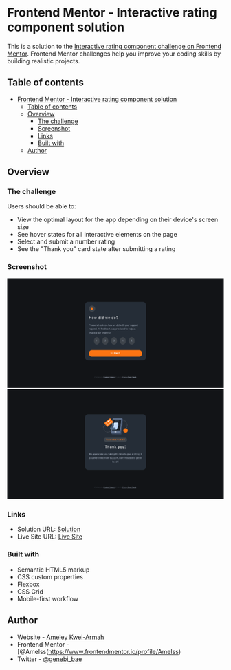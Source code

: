 # Frontend Mentor - Interactive rating component solution

This is a solution to the [Interactive rating component challenge on Frontend Mentor](https://www.frontendmentor.io/challenges/interactive-rating-component-koxpeBUmI). Frontend Mentor challenges help you improve your coding skills by building realistic projects. 

## Table of contents

- [Frontend Mentor - Interactive rating component solution](#frontend-mentor---interactive-rating-component-solution)
  - [Table of contents](#table-of-contents)
  - [Overview](#overview)
    - [The challenge](#the-challenge)
    - [Screenshot](#screenshot)
    - [Links](#links)
    - [Built with](#built-with)
  - [Author](#author)

## Overview

### The challenge

Users should be able to:

- View the optimal layout for the app depending on their device's screen size
- See hover states for all interactive elements on the page
- Select and submit a number rating
- See the "Thank you" card state after submitting a rating

### Screenshot

![](./images/rating1.png)
![](./images/rating2.png)


### Links

- Solution URL: [Solution](https://www.frontendmentor.io/challenges/interactive-rating-component-koxpeBUmI/hub)
- Live Site URL: [Live Site](https://ameley-interative-rating-app.netlify.app/)


### Built with

- Semantic HTML5 markup
- CSS custom properties
- Flexbox
- CSS Grid
- Mobile-first workflow


## Author

- Website - [Ameley Kwei-Armah](https://ameley-kwei-armah.netlify.app/)
- Frontend Mentor - [@Amelss(https://www.frontendmentor.io/profile/Amelss)
- Twitter - [@genebi_bae](https://www.twitter.com/genibi_bae)
